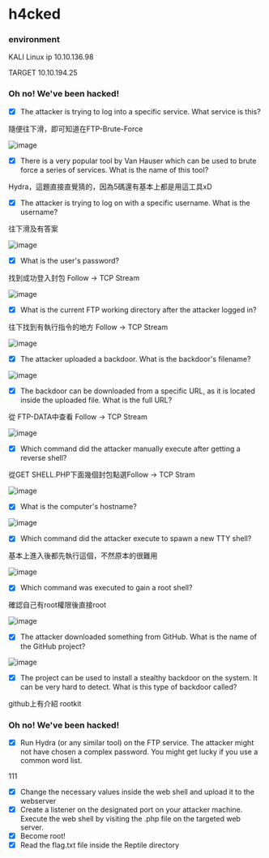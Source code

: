 h4cked
===

### environment
KALI Linux ip 10.10.136.98

TARGET 10.10.194.25
###  Oh no! We've been hacked!

- [x] The attacker is trying to log into a specific service. What service is this?

隨便往下滑，即可知道在FTP-Brute-Force

![image](https://user-images.githubusercontent.com/67756786/192454846-dfa19b47-a439-40c8-b43a-15a5387f84f8.png)

- [x] There is a very popular tool by Van Hauser which can be used to brute force a series of services. What is the name of this tool?

Hydra，這題直接直覺猜的，因為5碼還有基本上都是用這工具xD

- [x] The attacker is trying to log on with a specific username. What is the username?

往下滑及有答案

![image](https://user-images.githubusercontent.com/67756786/192454991-e758dc3e-c9c2-4161-87ad-dbf8c62e74d5.png)


- [x] What is the user's password?

找到成功登入封包 Follow -> TCP Stream

![image](https://user-images.githubusercontent.com/67756786/192455214-41820f92-0055-45f8-891b-e8d984ccf363.png)


- [x] What is the current FTP working directory after the attacker logged in?

往下找到有執行指令的地方 Follow -> TCP Stream

![image](https://user-images.githubusercontent.com/67756786/192455489-3d90e70e-3e58-44f6-b32e-16a0f5c9fd7e.png)


- [x] The attacker uploaded a backdoor. What is the backdoor's filename?

![image](https://user-images.githubusercontent.com/67756786/192455762-418c2554-184f-4f0f-9125-da82ecae9812.png)


- [x] The backdoor can be downloaded from a specific URL, as it is located inside the uploaded file. What is the full URL?

從 FTP-DATA中查看 Follow -> TCP Stream

![image](https://user-images.githubusercontent.com/67756786/192456134-b9f23bc7-e0e4-4eed-bfba-96796d5762ec.png)

- [x] Which command did the attacker manually execute after getting a reverse shell?

從GET SHELL.PHP下面幾個封包點選Follow -> TCP Stram

![image](https://user-images.githubusercontent.com/67756786/192456374-3222f767-6286-4faa-9522-c4f266feb317.png)


- [x] What is the computer's hostname?

![image](https://user-images.githubusercontent.com/67756786/192456516-3fa97b38-360b-4fdf-ad5b-5a9d3547e040.png)


- [x] Which command did the attacker execute to spawn a new TTY shell?

基本上進入後都先執行這個，不然原本的很難用

![image](https://user-images.githubusercontent.com/67756786/192456563-e12ae8ec-80a0-44b9-b3f6-091fd8b2f8be.png)


- [x] Which command was executed to gain a root shell?

確認自己有root權限後直接root

![image](https://user-images.githubusercontent.com/67756786/192456723-2abbabce-d16a-4e0d-9733-255c3801ccf0.png)


- [x] The attacker downloaded something from GitHub. What is the name of the GitHub project?

![image](https://user-images.githubusercontent.com/67756786/192456812-945201b3-157a-4672-8f5a-f09cb326dc58.png)


- [x] The project can be used to install a stealthy backdoor on the system. It can be very hard to detect. What is this type of backdoor called?

github上有介紹 rootkit

###  Oh no! We've been hacked!
- [x] Run Hydra (or any similar tool) on the FTP service. The attacker might not have chosen a complex password. You might get lucky if you use a common word list.

111

- [x] Change the necessary values inside the web shell and upload it to the webserver
- [x] Create a listener on the designated port on your attacker machine. Execute the web shell by visiting the .php file on the targeted web server.
- [x] Become root!
- [x] Read the flag.txt file inside the Reptile directory
